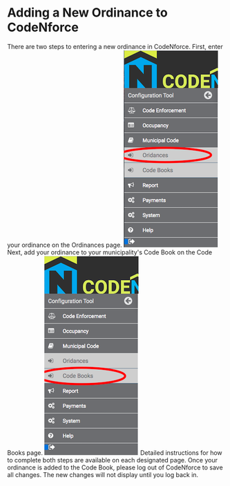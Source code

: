 # Adding a New Ordinance to CodeNforce
There are two steps to entering a new ordinance in CodeNforce. 
First, enter your ordinance on the Ordinances page.
![screenshot of side nav](img/ordinancessidenavwrong.png)
Next, add your ordinance to your municipality's Code Book on the Code Books page.
![screenshot of side nav](img/codebookssidenavwrong.png)
Detailed instructions for how to complete both steps are available on each designated page.
Once your ordinance is added to the Code Book, please log out of CodeNforce to save all changes. The new changes will not display until you log back in.